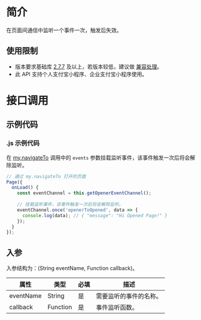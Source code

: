 
# 简介
在页面间通信中监听一个事件一次，触发后失效。

## 使用限制

- 版本要求基础库 [2.7.7](https://opendocs.alipay.com/mini/framework/lib-upgrade-v2) 及以上，若版本较低，建议做 [兼容处理](https://opendocs.alipay.com/mini/framework/compatibility)。
- 此 API 支持个人支付宝小程序、企业支付宝小程序使用。

# 接口调用

## 示例代码

### .js 示例代码

在 [my.navigateTo](https://opendocs.alipay.com/mini/api/zwi8gx) 调用中的 `events` 参数挂载监听事件，该事件触发一次后将会解除监听。

```JavaScript
// 通过 my.navigateTo 打开的页面
Page({
  onLoad() {
    const eventChannel = this.getOpenerEventChannel();
    
    // 挂载监听事件，该事件触发一次后将会解除监听。
    eventChannel.once('openerToOpened', data => {
      console.log(data); // { "message": "Hi Opened Page!" }
    });
  }
});
```

## 入参
入参结构为：(String eventName, Function callback)。

| **属性** | **类型** | **必填** | **描述** |
| --- | --- | --- | --- |
| eventName | String | 是 | 需要监听的事件的名称。 |
| callback | Function | 是 | 事件监听函数。 |
